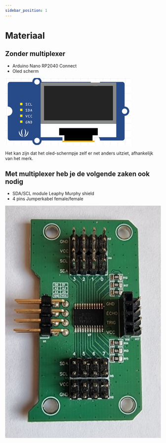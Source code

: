 ```yaml
---
sidebar_position: 1
---
```


# Materiaal

## Zonder multiplexer
- Arduino Nano RP2040 Connect
- Oled scherm

![oled](oled.png)

Het kan zijn dat het oled-schermpje zelf er net anders uitziet, afhankelijk van het merk.

## Met multiplexer heb je de volgende zaken ook nodig
- SDA/SCL module Leaphy Murphy shield
- 4 pins Jumperkabel female/female  

![sda scl module](sda_scl_module.jpeg)